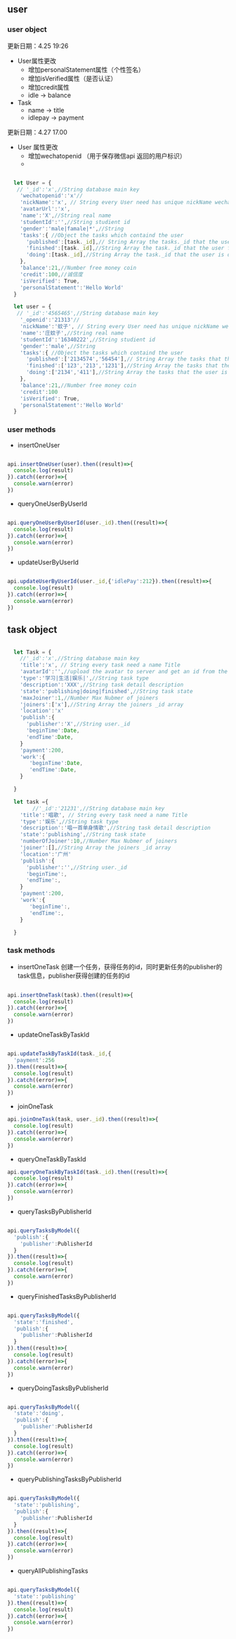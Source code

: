 ## user

### user object

更新日期：4.25 19:26
- User属性更改
  - 增加personalStatement属性（个性签名）
  - 增加isVerified属性（是否认证）
  - 增加credit属性
  - idle -> balance
- Task
  - name -> title
  - idlepay -> payment

更新日期：4.27 17.00
- User 属性更改
  - 增加wechatopenid （用于保存微信api 返回的用户标识）
  -
```javascript

  let User = {
   // '_id':'x',//String database main key
    'wechatopenid':'x'//
    'nickName':'x', // String every User need has unique nickName wechat name
    'avatarUrl':'x',
    'name':'X',//String real name
    'studentId':'',//String studient id
    'gender':'male|famale|*',//String
    'tasks':{ //Object the tasks which containd the user
      'published':[task._id],// String Array the tasks._id that the user published
      'finished':[task._id],//String Array the task._id that the user finished
      'doing':[task._id],//String Array the task._id that the user is doing right now
    },
    'balance':21,//Number free money coin
    'credit':100,//诚信度
    'isVerified': True,
    'personalStatement':'Hello World'
  }

  let user = {
   // '_id':'4565465',//String database main key
    '_openid':'21313'//
    'nickName':'蚊子', // String every User need has unique nickName wechat name
    'name':'庄蚊子',//String real name
    'studentId':'16340222',//String studient id
    'gender':'male',//String
    'tasks':{ //Object the tasks which containd the user
      'published':['2134574','56454'],// String Array the tasks that the user published
      'finished':['123','213','1231'],//String Array the tasks that the user finished
      'doing':['2134','411'],//String Array the tasks that the user is doing right now
    },
    'balance':21,//Number free money coin
    'credit':100
    'isVerified': True,
    'personalStatement':'Hello World'
  }
```

### user methods

* insertOneUser
```javascript

api.insertOneUser(user).then((result)=>{
  console.log(result)
}).catch((error)=>{
  console.warn(error)
})

```

* queryOneUserByUserId
```javascript

api.queryOneUserByUserId(user._id).then((result)=>{
  console.log(result)
}).catch((error)=>{
  console.warn(error)
})
```

* updateUserByUserId
```javascript

api.updateUserByUserId(user._id,{'idlePay':212}).then((result)=>{
  console.log(result)
}).catch((error)=>{
  console.warn(error)
})
```


## task object
```javascript

  let Task = {
    //'_id':'x',//String database main key
    'title':'x', // String every task need a name Title
    'avatarId':'',//upload the avatar to server and get an id from the callback
    'type':'学习|生活|娱乐|',//String task type
    'description':'XXX',//String task detail description
    'state':'publishing|doing|finished',//String task state
    'maxJoiner':1,//Number Max Nubmer of joiners
    'joiners':['x'],//String Array the joiners _id array
    'location':'x'
    'publish':{
      'publisher':'X',//String user._id
      'beginTime':Date,
      'endTime':Date,
    }
    'payment':200,
    'work':{
       'beginTime':Date,
       'endTime':Date,
    }

  }

  let task ={
        //'_id':'21231',//String database main key
    'title':'唱歌', // String every task need a name Title
    'type':'娱乐',//String task type
    'description':'唱一首单身情歌',//String task detail description
    'state':'publishing',//String task state
    'numberOfJoiner':10,//Number Max Nubmer of joiners
    'joiner':[],//String Array the joiners _id array
    'location':'广州'
    'publish':{
      'publisher':'',//String user._id
      'beginTime':,
      'endTime':,
    }
    'payment':200,
    'work':{
       'beginTime':,
       'endTime':,
    }

  }

```

### task methods

* insertOneTask
创建一个任务，获得任务的id，同时更新任务的publisher的task信息，publisher获得创建的任务的id
```javascript

api.insertOneTask(task).then((result)=>{
  console.log(result)
}).catch((error)=>{
  console.warn(error)
})

```

* updateOneTaskByTaskId
```javascript

api.updateTaskByTaskId(task._id,{
  'payment':256
}).then((result)=>{
  console.log(result)
}).catch((error)=>{
  console.warn(error)
})

```

* joinOneTask
```javascript
api.joinOneTask(task, user._id).then((result)=>{
  console.log(result)
}).catch((error)=>{
  console.warn(error)
})

```

* queryOneTaskByTaskId
```javascript
api.queryOneTaskByTaskId(task._id).then((result)=>{
  console.log(result)
}).catch((error)=>{
  console.warn(error)
})
```

*  queryTasksByPublisherId
```javascript

api.queryTasksByModel({
  'publish':{
    'publisher':PublisherId
  }
}).then((result)=>{
  console.log(result)
}).catch((error)=>{
  console.warn(error)
})

```

* queryFinishedTasksByPublisherId
```javascript

api.queryTasksByModel({
  'state':'finished',
  'publish':{
    'publisher':PublisherId
  }
}).then((result)=>{
  console.log(result)
}).catch((error)=>{
  console.warn(error)
})

```

* queryDoingTasksByPublisherId
```javascript

api.queryTasksByModel({
  'state':'doing',
  'publish':{
    'publisher':PublisherId
  }
}).then((result)=>{
  console.log(result)
}).catch((error)=>{
  console.warn(error)
})

```

* queryPublishingTasksByPublisherId
```javascript

api.queryTasksByModel({
  'state':'publishing',
  'publish':{
    'publisher':PublisherId
  }
}).then((result)=>{
  console.log(result)
}).catch((error)=>{
  console.warn(error)
})

```

* queryAllPublishingTasks
```javascript

api.queryTasksByModel({
  'state':'publishing'
}).then((result)=>{
  console.log(result)
}).catch((error)=>{
  console.warn(error)
})

```
